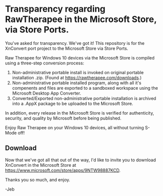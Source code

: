 # Transparency regarding RawTherapee in the Microsoft Store, via Store Ports.
You've asked for transparency. We've got it! This repository is for the XnConvert port project to the Microsoft Store via Store Ports. 

Raw Therapee for Windows 10 devices via the Microsoft Store is compiled using a three-step conversion process:
  1. Non-administrative portable install is invoked on original portable installation .zip. (Found at https://rawtherapee.com/downloads.)
  2. Non-administrative portable installed program, along with all it's compenents and files are exported to a sandboxed workspace using the Microsoft Desktop App Converter.
  3. Converted/Exported non-administrative portable installation is archived into a .AppX package to be uploaded to the Microsoft Store.
  
In addition, every release in the Microsoft Store is verified for authenticity, security, and quality by Microsoft before being published.

Enjoy Raw Therapee on your Windows 10 devices, all without turning S-Mode off!

##  Download
Now that we've got all that out of the way, I'd like to invite you to download XnConvert in the Microsoft Store at https://www.microsoft.com/store/apps/9NTW98887KCD.

Thanks you so much, and enjoy.

-Jeb
